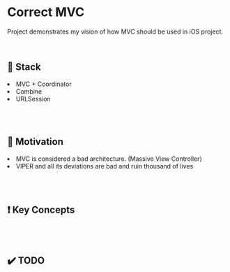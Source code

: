 <h1>Correct MVC</h1>
<p>Project demonstrates my vision of how MVC should be used in iOS project.</p>

<br>

<h2>🥞 Stack</h2>
<li>MVC + Coordinator</li>
<li>Combine</li>
<li>URLSession</li>

<br><br>

<h2>🥅 Motivation</h2>
<li>MVC is considered a bad architecture. (Massive View Controller)</li>
<li>VIPER and all its deviations are bad and ruin thousand of lives</li>

<br><br>

<h2>❗️ Key Concepts</h2>
<p></p>

<br><br>

<h2>✔️ TODO</h2>
<p></p>